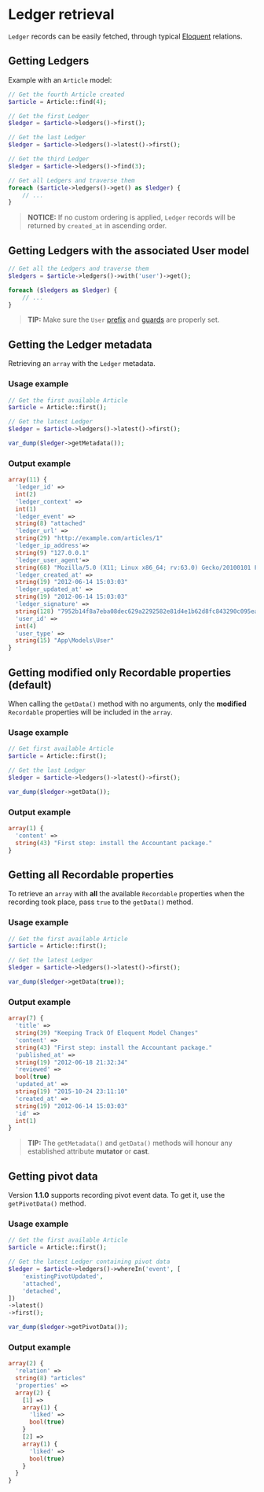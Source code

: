 # Ledger retrieval
`Ledger` records can be easily fetched, through typical [Eloquent](https://laravel.com/docs/5.7/eloquent) relations.

## Getting Ledgers
Example with an `Article` model:

```php
// Get the fourth Article created
$article = Article::find(4);

// Get the first Ledger
$ledger = $article->ledgers()->first();

// Get the last Ledger
$ledger = $article->ledgers()->latest()->first();

// Get the third Ledger
$ledger = $article->ledgers()->find(3);

// Get all Ledgers and traverse them
foreach ($article->ledgers()->get() as $ledger) {
    // ...
}
```

> **NOTICE:** If no custom ordering is applied, `Ledger` records will be returned by `created_at` in ascending order.

## Getting Ledgers with the associated User model
```php
// Get all the Ledgers and traverse them
$ledgers = $article->ledgers()->with('user')->get();

foreach ($ledgers as $ledger) {
    // ...
}
```

> **TIP:** Make sure the `User` [prefix](configuration.md#prefix) and [guards](configuration.md#auth-guards) are properly set.

## Getting the Ledger metadata
Retrieving an `array` with the `Ledger` metadata.

### Usage example
```php
// Get the first available Article
$article = Article::first();

// Get the latest Ledger
$ledger = $article->ledgers()->latest()->first();

var_dump($ledger->getMetadata());
```

### Output example
```php
array(11) {
  'ledger_id' =>
  int(2)
  'ledger_context' =>
  int(1)
  'ledger_event' =>
  string(8) "attached"
  'ledger_url' =>
  string(29) "http://example.com/articles/1"
  'ledger_ip_address'=>
  string(9) "127.0.0.1"
  'ledger_user_agent'=>
  string(68) "Mozilla/5.0 (X11; Linux x86_64; rv:63.0) Gecko/20100101 Firefox/63.0"
  'ledger_created_at' =>
  string(19) "2012-06-14 15:03:03"
  'ledger_updated_at' =>
  string(19) "2012-06-14 15:03:03"
  'ledger_signature' =>
  string(128) "7952b14f8a7eba08dec629a2292582e81d4e1b62d8fc843290c095eaad4fc17d71dd05dafff1a5c81b579c4324957c7f7df2608a5f0908e82e3bf94fc97631e2"
  'user_id' =>
  int(4)
  'user_type' =>
  string(15) "App\Models\User"
}
```

## Getting modified only Recordable properties (default)
When calling the `getData()` method with no arguments, only the **modified** `Recordable` properties will be included in the `array`. 

### Usage example
```php
// Get first available Article
$article = Article::first();

// Get the last Ledger
$ledger = $article->ledgers()->latest()->first();

var_dump($ledger->getData());
```

### Output example
```php
array(1) {
  'content' =>
  string(43) "First step: install the Accountant package."
}
```

## Getting all Recordable properties
To retrieve an `array` with **all** the available `Recordable` properties when the recording took place, pass `true` to the `getData()` method.

### Usage example
```php
// Get the first available Article
$article = Article::first();

// Get the latest Ledger
$ledger = $article->ledgers()->latest()->first();

var_dump($ledger->getData(true));
```

### Output example
```php
array(7) {
  'title' =>
  string(39) "Keeping Track Of Eloquent Model Changes"
  'content' =>
  string(43) "First step: install the Accountant package."
  'published_at' =>
  string(19) "2012-06-18 21:32:34"
  'reviewed' =>
  bool(true)
  'updated_at' =>
  string(19) "2015-10-24 23:11:10"
  'created_at' =>
  string(19) "2012-06-14 15:03:03"
  'id' =>
  int(1)
}
```

> **TIP:** The `getMetadata()` and `getData()` methods will honour any established attribute **mutator** or **cast**.

## Getting pivot data
Version **1.1.0** supports recording pivot event data. To get it, use the `getPivotData()` method.

### Usage example
```php
// Get the first available Article
$article = Article::first();

// Get the latest Ledger containing pivot data
$ledger = $article->ledgers()->whereIn('event', [
    'existingPivotUpdated',
    'attached',
    'detached',
])
->latest()
->first();

var_dump($ledger->getPivotData());
```

### Output example
```php
array(2) {
  'relation' =>
  string(8) "articles"
  'properties' =>
  array(2) {
    [1] =>
    array(1) {
      'liked' =>
      bool(true)
    }
    [2] =>
    array(1) {
      'liked' =>
      bool(true)
    }
  }
}
```
